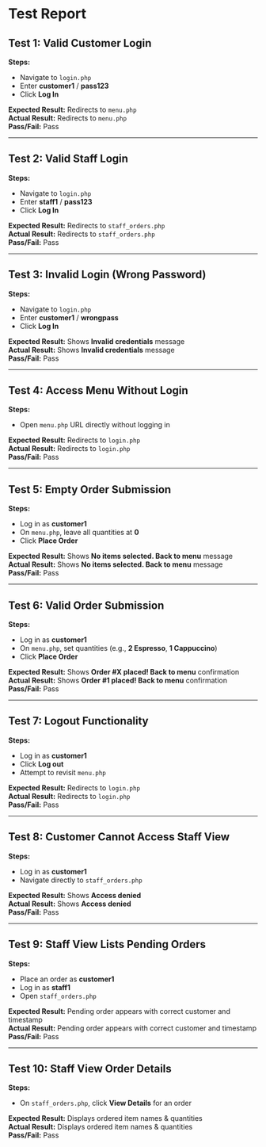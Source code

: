 
# Test Report

## Test 1: Valid Customer Login
**Steps:**
- Navigate to `login.php`
- Enter **customer1** / **pass123**
- Click **Log In**

**Expected Result:** Redirects to `menu.php`  
**Actual Result:** Redirects to `menu.php`  
**Pass/Fail:** Pass

---

## Test 2: Valid Staff Login
**Steps:**
- Navigate to `login.php`
- Enter **staff1** / **pass123**
- Click **Log In**

**Expected Result:** Redirects to `staff_orders.php`  
**Actual Result:** Redirects to `staff_orders.php`  
**Pass/Fail:** Pass

---

## Test 3: Invalid Login (Wrong Password)
**Steps:**
- Navigate to `login.php`
- Enter **customer1** / **wrongpass**
- Click **Log In**

**Expected Result:** Shows **Invalid credentials** message  
**Actual Result:** Shows **Invalid credentials** message  
**Pass/Fail:** Pass

---

## Test 4: Access Menu Without Login
**Steps:**
- Open `menu.php` URL directly without logging in

**Expected Result:** Redirects to `login.php`  
**Actual Result:** Redirects to `login.php`  
**Pass/Fail:** Pass

---

## Test 5: Empty Order Submission
**Steps:**
- Log in as **customer1**
- On `menu.php`, leave all quantities at **0**
- Click **Place Order**

**Expected Result:** Shows **No items selected. Back to menu** message  
**Actual Result:** Shows **No items selected. Back to menu** message  
**Pass/Fail:** Pass

---

## Test 6: Valid Order Submission
**Steps:**
- Log in as **customer1**
- On `menu.php`, set quantities (e.g., **2 Espresso**, **1 Cappuccino**)
- Click **Place Order**

**Expected Result:** Shows **Order #X placed! Back to menu** confirmation  
**Actual Result:** Shows **Order #1 placed! Back to menu** confirmation  
**Pass/Fail:** Pass

---

## Test 7: Logout Functionality
**Steps:**
- Log in as **customer1**
- Click **Log out**
- Attempt to revisit `menu.php`

**Expected Result:** Redirects to `login.php`  
**Actual Result:** Redirects to `login.php`  
**Pass/Fail:** Pass

---

## Test 8: Customer Cannot Access Staff View
**Steps:**
- Log in as **customer1**
- Navigate directly to `staff_orders.php`

**Expected Result:** Shows **Access denied**  
**Actual Result:** Shows **Access denied**  
**Pass/Fail:** Pass

---

## Test 9: Staff View Lists Pending Orders
**Steps:**
- Place an order as **customer1**
- Log in as **staff1**
- Open `staff_orders.php`

**Expected Result:** Pending order appears with correct customer and timestamp  
**Actual Result:** Pending order appears with correct customer and timestamp  
**Pass/Fail:** Pass

---

## Test 10: Staff View Order Details
**Steps:**
- On `staff_orders.php`, click **View Details** for an order

**Expected Result:** Displays ordered item names & quantities  
**Actual Result:** Displays ordered item names & quantities  
**Pass/Fail:** Pass